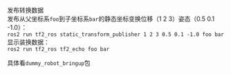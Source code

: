 发布转换数据  
发布从父坐标系`foo`到子坐标系`bar`的静态坐标变换位移（1 2 3）姿态（0.5 0.1 -1.0）：    
`ros2 run tf2_ros static_transform_publisher 1 2 3 0.5 0.1 -1.0 foo bar`  
显示装换数据：  
`ros2 run tf2_ros tf2_echo foo bar`  

具体看`dummy_robot_bringup`包